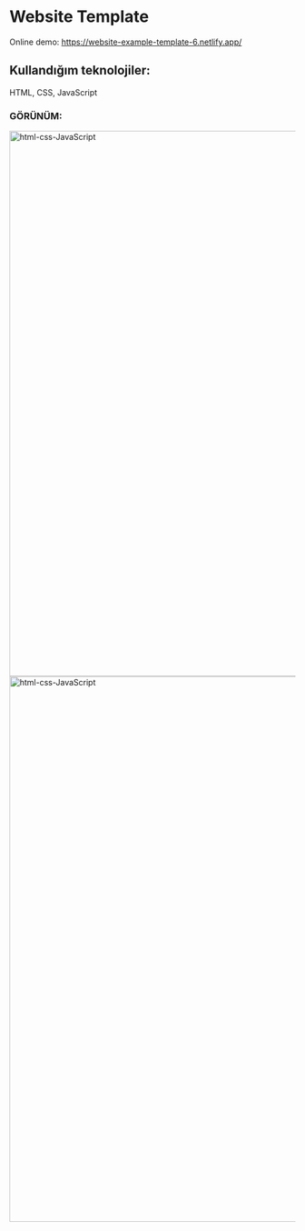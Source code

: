 # Website Template

Online demo:
https://website-example-template-6.netlify.app/

## Kullandığım teknolojiler:
HTML, CSS,  JavaScript


### GÖRÜNÜM:

<img width="960" alt="html-css-JavaScript" src="https://user-images.githubusercontent.com/84996782/170387828-3dfa3aeb-5829-4833-a71f-3e727056d2df.png">
<img width="960" alt="html-css-JavaScript" src="https://user-images.githubusercontent.com/84996782/170387942-9d06945a-1496-44a5-9b6b-91af2cc18160.png">


